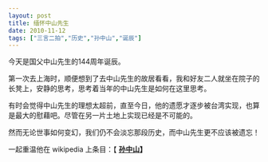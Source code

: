 ```yaml
---
layout: post
title: 缅怀中山先生
date: 2010-11-12
tags: ["三言二拍","历史","孙中山","诞辰"]
---
```


今天是国父中山先生的144周年诞辰。

第一次去上海时，顺便想到了去中山先生的故居看看，我和好友二人就坐在院子的长凳上，安静的思考，思考着当年的中山先生是如何在这里思考。

有时会觉得中山先生的理想太超前，直至今日，他的遗愿才逐步被台湾实现，也算是最大的慰藉吧。尽管在另一片土地上实现已经是不可能的。

然而无论世事如何变幻，我们仍不会淡忘那段历史，而中山先生更不应该被遗忘！

一起重温他在 wikipedia 上条目：【 **[孙中山](http://zh.wikipedia.org/zh/%E5%AD%AB%E4%B8%AD%E5%B1%B1)】**